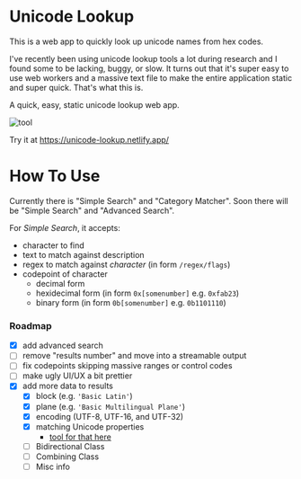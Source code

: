 # Unicode Lookup

This is a web app to quickly look up unicode names from hex codes.

I've recently been using unicode lookup tools a lot during research and I found some to be lacking, buggy, or slow.
It turns out that it's super easy to use web workers and a massive text file to make the entire application static and super quick.
That's what this is.

A quick, easy, static unicode lookup web app.

![tool](https://i.imgur.com/lOuShK8.png)

Try it at https://unicode-lookup.netlify.app/

# How To Use
Currently there is "Simple Search" and "Category Matcher". Soon there will be "Simple Search" and "Advanced Search".

For *Simple Search*, it accepts:
- character to find
- text to match against description
- regex to match against *character* (in form `/regex/flags`)
- codepoint of character
  - decimal form
  - hexidecimal form (in form `0x[somenumber]` e.g. `0xfab23`)
  - binary form (in form `0b[somenumber]` e.g. `0b1101110`)

### Roadmap
- [x] add advanced search
- [ ] remove "results number" and move into a streamable output
- [ ] fix codepoints skipping massive ranges or control codes
- [ ] make ugly UI/UX a bit prettier
- [x] add more data to results
  - [x] block (e.g. `'Basic Latin'`)
  - [x] plane (e.g. `'Basic Multilingual Plane'`)
  - [x] encoding (UTF-8, UTF-16, and UTF-32)
  - [x] matching Unicode properties
    - [tool for that here](https://svelte.dev/repl/853ca8e17da544308cbb5c081ad56a6d?version=3.31.2)
  - [ ] Bidirectional Class
  - [ ] Combining Class
  - [ ] Misc info